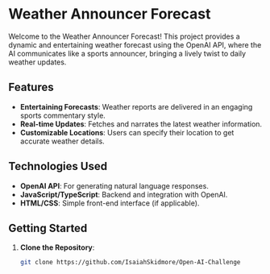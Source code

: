# **Weather Announcer Forecast**

Welcome to the Weather Announcer Forecast! This project provides a dynamic and entertaining weather forecast using the OpenAI API, where the AI communicates like a sports announcer, bringing a lively twist to daily weather updates.

## **Features**
- **Entertaining Forecasts**: Weather reports are delivered in an engaging sports commentary style.
- **Real-time Updates**: Fetches and narrates the latest weather information.
- **Customizable Locations**: Users can specify their location to get accurate weather details.
  
## **Technologies Used**
- **OpenAI API**: For generating natural language responses.
- **JavaScript/TypeScript**: Backend and integration with OpenAI.
- **HTML/CSS**: Simple front-end interface (if applicable).
  
## **Getting Started**

1. **Clone the Repository**:
   ```bash
   git clone https://github.com/IsaiahSkidmore/Open-AI-Challenge
